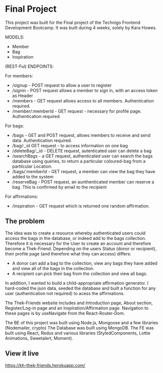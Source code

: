 # Final Project

This project was built for the Final project of the Technigo Frontend Development Bootcamp. It was built during 4 weeks, solely by Kara Howes.

MODELS:

- Member
- Bag
- Inspiration


(REST-Ful) ENDPOINTS:

 For members: 
- /signup - POST request to allow a user to register
- /signin - POST request allows a member to sign in, with an access token as Header
- /members - GET request allows access to all members. Authentication required.
- /member/:memberId - GET request - necessary for profile page. Authentication required.

For bags:

- /bags - GET and POST request, allows members to receive and send data. Authentication required.
- /bag/:_id GET request - to access information on one bag
- /deleteBag/:_id - DELETE request, autenticated user can delete a bag
- /searchBags - a GET request, authenticated user can search the bags database using queries, to return a particular coloured-bag from a partilcular Location.
- /bags/:memberId - GET request, a member can view the bag they have added to the system
- /reserveBag - POST request, an aunthenticated member can reserve a bag. This is confirmed by email to the recipient

For affirmations:

- /inspiration - GET request which is returned one random affirmation.

## The problem

The idea was to create a resource whereby authenticated users could access the bags in the database, or indeed add to the bags collection. Therefore it is necessary for the User to create an account and therefore become a Thek-Friend. Depending on the users Status (donor or recipient), their profile page (and therefore what they can access) differs:

 - A donor can add a bag to the collection, view any bags they have added and view all of the bags in the collection.
 - A recipient can pick their bag from the collection and view all bags. 

 In addition, I wanted to build a child-appropriate affirmation generator. I hard-coded the json data, seeded the database and built a function for any user (authentication not required) to acess the affirmations.
 
 The Thek-Friends website includes and Introduction page, About section, Register/Log-in page and an Inspiration/Affirmation page. Navigation to these pages is by useNavigate from the React-Router-Dom.

 The BE of this project was built using Node.js, Mongoose and a few libraries (Nodemailer, crypto) The Database was built using MongoDB.
 The FE was built using React, Redux and various libraries (StyledComponents, Lottie Animations, Sweetalert, Moment). 
## View it live

https://kh-thek-friends.herokuapp.com/




